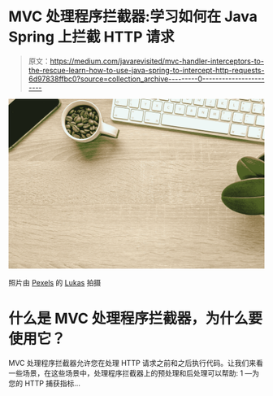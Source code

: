 # MVC 处理程序拦截器:学习如何在 Java Spring 上拦截 HTTP 请求

> 原文：<https://medium.com/javarevisited/mvc-handler-interceptors-to-the-rescue-learn-how-to-use-java-spring-to-intercept-http-requests-6d97838ffbc0?source=collection_archive---------0----------------------->

![](img/26602c52d3c16f7249dd7f79f52c8c70.png)

照片由 [Pexels](https://www.pexels.com/photo/coffee-beans-in-white-ceramic-on-brown-wooden-table-1419923/?utm_content=attributionCopyText&utm_medium=referral&utm_source=pexels) 的 [Lukas](https://www.pexels.com/@goumbik?utm_content=attributionCopyText&utm_medium=referral&utm_source=pexels) 拍摄

# 什么是 MVC 处理程序拦截器，为什么要使用它？

MVC 处理程序拦截器允许您在处理 HTTP 请求之前和之后执行代码。让我们来看一些场景，在这些场景中，处理程序拦截器上的预处理和后处理可以帮助:
1 —为您的 HTTP 捕获指标…
